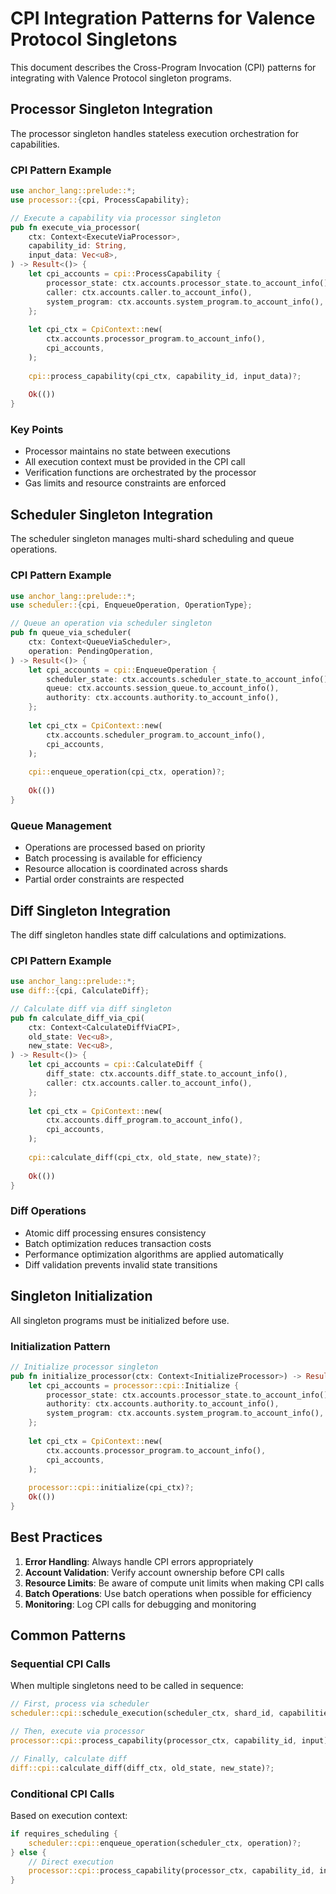 # CPI Integration Patterns for Valence Protocol Singletons

This document describes the Cross-Program Invocation (CPI) patterns for integrating with Valence Protocol singleton programs.

## Processor Singleton Integration

The processor singleton handles stateless execution orchestration for capabilities.

### CPI Pattern Example

```rust
use anchor_lang::prelude::*;
use processor::{cpi, ProcessCapability};

// Execute a capability via processor singleton
pub fn execute_via_processor(
    ctx: Context<ExecuteViaProcessor>,
    capability_id: String,
    input_data: Vec<u8>,
) -> Result<()> {
    let cpi_accounts = cpi::ProcessCapability {
        processor_state: ctx.accounts.processor_state.to_account_info(),
        caller: ctx.accounts.caller.to_account_info(),
        system_program: ctx.accounts.system_program.to_account_info(),
    };
    
    let cpi_ctx = CpiContext::new(
        ctx.accounts.processor_program.to_account_info(),
        cpi_accounts,
    );
    
    cpi::process_capability(cpi_ctx, capability_id, input_data)?;
    
    Ok(())
}
```

### Key Points
- Processor maintains no state between executions
- All execution context must be provided in the CPI call
- Verification functions are orchestrated by the processor
- Gas limits and resource constraints are enforced

## Scheduler Singleton Integration

The scheduler singleton manages multi-shard scheduling and queue operations.

### CPI Pattern Example

```rust
use anchor_lang::prelude::*;
use scheduler::{cpi, EnqueueOperation, OperationType};

// Queue an operation via scheduler singleton
pub fn queue_via_scheduler(
    ctx: Context<QueueViaScheduler>,
    operation: PendingOperation,
) -> Result<()> {
    let cpi_accounts = cpi::EnqueueOperation {
        scheduler_state: ctx.accounts.scheduler_state.to_account_info(),
        queue: ctx.accounts.session_queue.to_account_info(),
        authority: ctx.accounts.authority.to_account_info(),
    };
    
    let cpi_ctx = CpiContext::new(
        ctx.accounts.scheduler_program.to_account_info(),
        cpi_accounts,
    );
    
    cpi::enqueue_operation(cpi_ctx, operation)?;
    
    Ok(())
}
```

### Queue Management
- Operations are processed based on priority
- Batch processing is available for efficiency
- Resource allocation is coordinated across shards
- Partial order constraints are respected

## Diff Singleton Integration

The diff singleton handles state diff calculations and optimizations.

### CPI Pattern Example

```rust
use anchor_lang::prelude::*;
use diff::{cpi, CalculateDiff};

// Calculate diff via diff singleton
pub fn calculate_diff_via_cpi(
    ctx: Context<CalculateDiffViaCPI>,
    old_state: Vec<u8>,
    new_state: Vec<u8>,
) -> Result<()> {
    let cpi_accounts = cpi::CalculateDiff {
        diff_state: ctx.accounts.diff_state.to_account_info(),
        caller: ctx.accounts.caller.to_account_info(),
    };
    
    let cpi_ctx = CpiContext::new(
        ctx.accounts.diff_program.to_account_info(),
        cpi_accounts,
    );
    
    cpi::calculate_diff(cpi_ctx, old_state, new_state)?;
    
    Ok(())
}
```

### Diff Operations
- Atomic diff processing ensures consistency
- Batch optimization reduces transaction costs
- Performance optimization algorithms are applied automatically
- Diff validation prevents invalid state transitions

## Singleton Initialization

All singleton programs must be initialized before use.

### Initialization Pattern

```rust
// Initialize processor singleton
pub fn initialize_processor(ctx: Context<InitializeProcessor>) -> Result<()> {
    let cpi_accounts = processor::cpi::Initialize {
        processor_state: ctx.accounts.processor_state.to_account_info(),
        authority: ctx.accounts.authority.to_account_info(),
        system_program: ctx.accounts.system_program.to_account_info(),
    };
    
    let cpi_ctx = CpiContext::new(
        ctx.accounts.processor_program.to_account_info(),
        cpi_accounts,
    );
    
    processor::cpi::initialize(cpi_ctx)?;
    Ok(())
}
```

## Best Practices

1. **Error Handling**: Always handle CPI errors appropriately
2. **Account Validation**: Verify account ownership before CPI calls
3. **Resource Limits**: Be aware of compute unit limits when making CPI calls
4. **Batch Operations**: Use batch operations when possible for efficiency
5. **Monitoring**: Log CPI calls for debugging and monitoring

## Common Patterns

### Sequential CPI Calls
When multiple singletons need to be called in sequence:

```rust
// First, process via scheduler
scheduler::cpi::schedule_execution(scheduler_ctx, shard_id, capabilities)?;

// Then, execute via processor
processor::cpi::process_capability(processor_ctx, capability_id, input)?;

// Finally, calculate diff
diff::cpi::calculate_diff(diff_ctx, old_state, new_state)?;
```

### Conditional CPI Calls
Based on execution context:

```rust
if requires_scheduling {
    scheduler::cpi::enqueue_operation(scheduler_ctx, operation)?;
} else {
    // Direct execution
    processor::cpi::process_capability(processor_ctx, capability_id, input)?;
}
```
